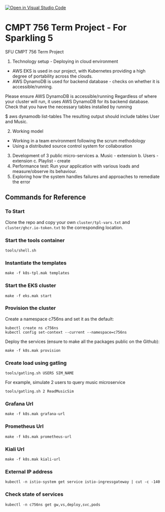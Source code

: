 [![Open in Visual Studio Code](https://classroom.github.com/assets/open-in-vscode-f059dc9a6f8d3a56e377f745f24479a46679e63a5d9fe6f495e02850cd0d8118.svg)](https://classroom.github.com/online_ide?assignment_repo_id=7082888&assignment_repo_type=AssignmentRepo)
# CMPT 756 Term Project - For Sparkling 5
SFU CMPT 756 Term Project

1. Technology setup - Deploying in cloud environment
- AWS EKS is used in our project, with Kubernetes providing a high degree of portability across the clouds.
- AWS DynamoDB is used for backend database - checks on whether it is accessible/running.

Please ensure AWS DynamoDB is accessible/running
Regardless of where your cluster will run, it uses AWS DynamoDB for its backend database. Check that you have the necessary tables installed by running

$ aws dynamodb list-tables
The resulting output should include tables User and Music.

2. Working model
- Working in a team environment following the scrum methodology
- Using a distributed source control system for collaboration

3. Development of 3 public micro-services
    a. Music - extension
    b. Users - extension
    c. Playlist - create
4. Performance test: Run your application with various loads and measure/observe its behaviour.
5. Exploring how the system handles failures and approaches to remediate the error

## Commands for Reference

### To Start 

Clone the repo and copy your own `cluster/tpl-vars.txt` and `cluster/ghcr.io-token.txt` to the corresponding location. 

### Start the tools container

~~~
tools/shell.sh
~~~

### Instantiate the templates

~~~
make -f k8s-tpl.mak templates
~~~

### Start the EKS cluster

~~~
make -f eks.mak start
~~~

### Provision the cluster 
Create a namespace c756ns and set it as the default:

~~~
kubectl create ns c756ns
kubectl config set-context --current --namespace=c756ns
~~~

Deploy the services (ensure to make all the packages public on the Github):

~~~
make -f k8s.mak provision
~~~

### Create load using gatling

~~~
tools/gatling.sh USERS SIM_NAME
~~~

For example, simulate 2 users to query music microservice

~~~
tools/gatling.sh 2 ReadMusicSim
~~~

### Grafana Url

~~~
make -f k8s.mak grafana-url
~~~

### Prometheus Url

~~~
make -f k8s.mak prometheus-url
~~~


### Kiali Url

~~~
make -f k8s.mak kiali-url
~~~

### External IP address

~~~
kubectl -n istio-system get service istio-ingressgateway | cut -c -140
~~~

### Check state of services

~~~
kubectl -n c756ns get gw,vs,deploy,svc,pods
~~~